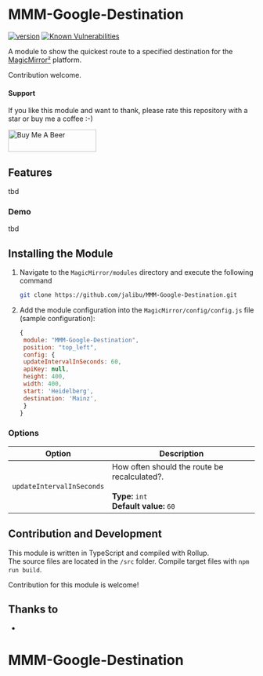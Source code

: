 # MMM-Google-Destination

[![version](https://img.shields.io/github/package-json/v/jalibu/MMM-Google-Destination)](https://github.com/jalibu/MMM-Google-Destination/releases) [![Known Vulnerabilities](https://snyk.io/test/github/jalibu/MMM-Google-Destination/badge.svg?targetFile=package.json)](https://snyk.io/test/github/jalibu/MMM-Google-Destination?targetFile=package.json)

A module to show the quickest route to a specified destination for the [MagicMirror²](https://magicmirror.builders/) platform.

Contribution welcome.

#### Support

If you like this module and want to thank, please rate this repository with a star or buy me a coffee :-)

<a href="https://www.buymeacoffee.com/jalibu" target="_blank"><img src="https://www.buymeacoffee.com/assets/img/custom_images/orange_img.png" alt="Buy Me A Beer" style="height: 45px !important;width: 180px !important;" ></a>

## Features

tbd

### Demo

tbd

## Installing the Module

1. Navigate to the `MagicMirror/modules` directory and execute the following command

   ```sh
   git clone https://github.com/jalibu/MMM-Google-Destination.git
   ```

2. Add the module configuration into the `MagicMirror/config/config.js` file (sample configuration):

   ```javascript
   {
   	module: "MMM-Google-Destination",
   	position: "top_left",
   	config: {
   	updateIntervalInSeconds: 60,
   	apiKey: null,
   	height: 400,
   	width: 400,
   	start: 'Heidelberg',
   	destination: 'Mainz',
   	}
   }
   ```

### Options

| Option                    | Description                                                                                       |
| ------------------------- | ------------------------------------------------------------------------------------------------- |
| `updateIntervalInSeconds` | How often should the route be recalculated?. <br><br>**Type:** `int` <br> **Default value:** `60` |

## Contribution and Development

This module is written in TypeScript and compiled with Rollup.  
The source files are located in the `/src` folder.
Compile target files with `npm run build`.

Contribution for this module is welcome!

## Thanks to

-
# MMM-Google-Destination
